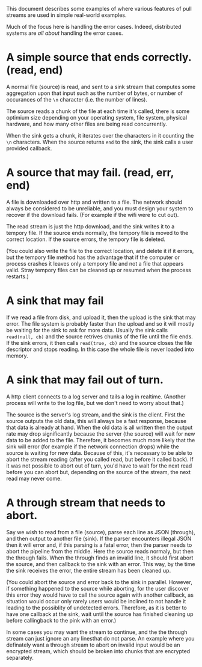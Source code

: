 
This document describes some examples of where various features
of pull streams are used in simple real-world examples.

Much of the focus here is handling the error cases. Indeed,
distributed systems are _all about_ handling the error cases.

# A simple source that ends correctly. (read, end)

A normal file (source) is read, and sent to a sink stream
that computes some aggregation upon that input such as 
the number of bytes, or number of occurances of the `\n`
character (i.e. the number of lines).

The source reads a chunk of the file at each time it's called,
there is some optimium size depending on your operating system,
file system, physical hardware,
and how many other files are being read concurrently.

When the sink gets a chunk, it iterates over the characters in it
counting the `\n` characters. When the source returns `end` to the
sink, the sink calls a user provided callback.

# A source that may fail. (read, err, end)

A file is downloaded over http and written to a file.
The network should always be considered to be unreliable,
and you must design your system to recover if the download
fails. (For example if the wifi were to cut out).

The read stream is just the http download, and the sink
writes it to a tempory file. If the source ends normally,
the tempory file is moved to the correct location.
If the source errors, the tempory file is deleted.

(You could also write the file to the correct location,
and delete it if it errors, but the tempory file method has the advantage
that if the computer or process crashes it leaves only a tempory file
and not a file that appears valid. Stray tempory files can be cleaned up
or resumed when the process restarts.)

# A sink that may fail

If we read a file from disk, and upload it, then the upload is the sink that may error.
The file system is probably faster than the upload and
so it will mostly be waiting for the sink to ask for more data.
Usually the sink calls `read(null, cb)` and the source retrives chunks of the file
until the file ends. If the sink errors, it then calls `read(true, cb)`
and the source closes the file descriptor and stops reading.
In this case the whole file is never loaded into memory.

# A sink that may fail out of turn.

A http client connects to a log server and tails a log in realtime.
(Another process will write to the log file,
but we don't need to worry about that.)

The source is the server's log stream, and the sink is the client.
First the source outputs the old data, this will always be a fast
response, because that data is already at hand. When the old data is all
written then the output rate may drop significantly because the server (the source) will
wait for new data to be added to the file. Therefore,
it becomes much more likely that the sink will error (for example if the network connection
drops) while the source is waiting for new data. Because of this,
it's necessary to be able to abort the stream reading (after you called
read, but before it called back). If it was not possible to abort
out of turn, you'd have to wait for the next read before you can abort
but, depending on the source of the stream, the next read may never come.

# A through stream that needs to abort.

Say we wish to read from a file (source), parse each line as JSON (through),
and then output to another file (sink).
If the parser encounters illegal JSON then it will error and,
if this parsing is a fatal error, then the parser needs to abort the pipeline
from the middle. Here the source reads normaly, but then the through fails.
When the through finds an invalid line, it should first abort the source,
and then callback to the sink with an error. This way,
by the time the sink receives the error, the entire stream has been cleaned up.

(You could abort the source and error back to the sink in parallel.
However, if something happened to the source while aborting, for the user
discover this error they would have to call the source again with another callback, as
situation would occur only rarely users would be inclined to not handle it leading to
the possiblity of undetected errors.
Therefore, as it is better to have one callback at the sink, wait until the source
has finished cleaning up before callingback to the pink with an error.)

In some cases you may want the stream to continue, and the the through stream can just ignore
an any linesthat do not parse. An example where you definately
want a through stream to abort on invalid input would be an encrypted stream, which
should be broken into chunks that are encrypted separately.
